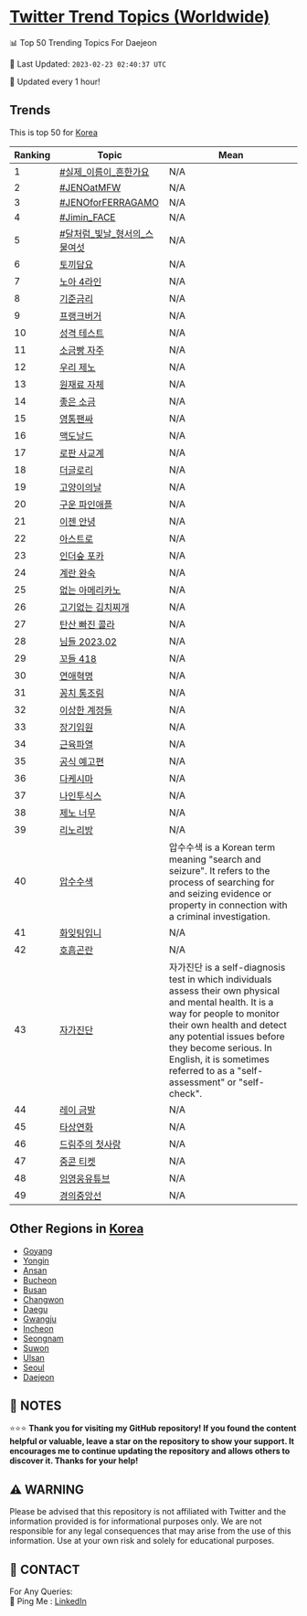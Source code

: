 [Twitter Trend Topics (Worldwide)](https://github.com/ErcinDedeoglu/Twitter-Trend-Topics)
==========


📊 Top 50 Trending Topics For Daejeon

📆 Last Updated: `2023-02-23 02:40:37 UTC`

🔧 Updated every 1 hour!


## Trends

This is top 50 for [Korea](</Korea>)

| Ranking | Topic | Mean |
| ------- | ------------ | ------------ |
| 1 | [#실제_이름이_흔한가요](http://twitter.com/search?q=%23%ec%8b%a4%ec%a0%9c_%ec%9d%b4%eb%a6%84%ec%9d%b4_%ed%9d%94%ed%95%9c%ea%b0%80%ec%9a%94) | N/A |
| 2 | [#JENOatMFW](http://twitter.com/search?q=%23JENOatMFW) | N/A |
| 3 | [#JENOforFERRAGAMO](http://twitter.com/search?q=%23JENOforFERRAGAMO) | N/A |
| 4 | [#Jimin_FACE](http://twitter.com/search?q=%23Jimin_FACE) | N/A |
| 5 | [#달처럼_빛날_형서의_스물여섯](http://twitter.com/search?q=%23%eb%8b%ac%ec%b2%98%eb%9f%bc_%eb%b9%9b%eb%82%a0_%ed%98%95%ec%84%9c%ec%9d%98_%ec%8a%a4%eb%ac%bc%ec%97%ac%ec%84%af) | N/A |
| 6 | [토끼담요](http://twitter.com/search?q=%ed%86%a0%eb%81%bc%eb%8b%b4%ec%9a%94) | N/A |
| 7 | [노아 4라인](http://twitter.com/search?q=%eb%85%b8%ec%95%84+4%eb%9d%bc%ec%9d%b8) | N/A |
| 8 | [기준금리](http://twitter.com/search?q=%ea%b8%b0%ec%a4%80%ea%b8%88%eb%a6%ac) | N/A |
| 9 | [프랭크버거](http://twitter.com/search?q=%ed%94%84%eb%9e%ad%ed%81%ac%eb%b2%84%ea%b1%b0) | N/A |
| 10 | [성격 테스트](http://twitter.com/search?q=%ec%84%b1%ea%b2%a9+%ed%85%8c%ec%8a%a4%ed%8a%b8) | N/A |
| 11 | [소금빵 자주](http://twitter.com/search?q=%ec%86%8c%ea%b8%88%eb%b9%b5+%ec%9e%90%ec%a3%bc) | N/A |
| 12 | [우리 제노](http://twitter.com/search?q=%ec%9a%b0%eb%a6%ac+%ec%a0%9c%eb%85%b8) | N/A |
| 13 | [원재료 자체](http://twitter.com/search?q=%ec%9b%90%ec%9e%ac%eb%a3%8c+%ec%9e%90%ec%b2%b4) | N/A |
| 14 | [좋은 소금](http://twitter.com/search?q=%ec%a2%8b%ec%9d%80+%ec%86%8c%ea%b8%88) | N/A |
| 15 | [영통팬싸](http://twitter.com/search?q=%ec%98%81%ed%86%b5%ed%8c%ac%ec%8b%b8) | N/A |
| 16 | [맥도날드](http://twitter.com/search?q=%eb%a7%a5%eb%8f%84%eb%82%a0%eb%93%9c) | N/A |
| 17 | [로판 사교계](http://twitter.com/search?q=%eb%a1%9c%ed%8c%90+%ec%82%ac%ea%b5%90%ea%b3%84) | N/A |
| 18 | [더글로리](http://twitter.com/search?q=%eb%8d%94%ea%b8%80%eb%a1%9c%eb%a6%ac) | N/A |
| 19 | [고양이의날](http://twitter.com/search?q=%ea%b3%a0%ec%96%91%ec%9d%b4%ec%9d%98%eb%82%a0) | N/A |
| 20 | [구운 파인애플](http://twitter.com/search?q=%ea%b5%ac%ec%9a%b4+%ed%8c%8c%ec%9d%b8%ec%95%a0%ed%94%8c) | N/A |
| 21 | [이젠 안녕](http://twitter.com/search?q=%ec%9d%b4%ec%a0%a0+%ec%95%88%eb%85%95) | N/A |
| 22 | [아스트로](http://twitter.com/search?q=%ec%95%84%ec%8a%a4%ed%8a%b8%eb%a1%9c) | N/A |
| 23 | [인더숲 포카](http://twitter.com/search?q=%ec%9d%b8%eb%8d%94%ec%88%b2+%ed%8f%ac%ec%b9%b4) | N/A |
| 24 | [계란 완숙](http://twitter.com/search?q=%ea%b3%84%eb%9e%80+%ec%99%84%ec%88%99) | N/A |
| 25 | [없는 아메리카노](http://twitter.com/search?q=%ec%97%86%eb%8a%94+%ec%95%84%eb%a9%94%eb%a6%ac%ec%b9%b4%eb%85%b8) | N/A |
| 26 | [고기없는 김치찌개](http://twitter.com/search?q=%ea%b3%a0%ea%b8%b0%ec%97%86%eb%8a%94+%ea%b9%80%ec%b9%98%ec%b0%8c%ea%b0%9c) | N/A |
| 27 | [탄산 빠진 콜라](http://twitter.com/search?q=%ed%83%84%ec%82%b0+%eb%b9%a0%ec%a7%84+%ec%bd%9c%eb%9d%bc) | N/A |
| 28 | [님들 2023.02](http://twitter.com/search?q=%eb%8b%98%eb%93%a4+2023.02) | N/A |
| 29 | [꼬들 418](http://twitter.com/search?q=%ea%bc%ac%eb%93%a4+418) | N/A |
| 30 | [연애혁명](http://twitter.com/search?q=%ec%97%b0%ec%95%a0%ed%98%81%eb%aa%85) | N/A |
| 31 | [꽁치 통조림](http://twitter.com/search?q=%ea%bd%81%ec%b9%98+%ed%86%b5%ec%a1%b0%eb%a6%bc) | N/A |
| 32 | [이상한 계정들](http://twitter.com/search?q=%ec%9d%b4%ec%83%81%ed%95%9c+%ea%b3%84%ec%a0%95%eb%93%a4) | N/A |
| 33 | [장기입원](http://twitter.com/search?q=%ec%9e%a5%ea%b8%b0%ec%9e%85%ec%9b%90) | N/A |
| 34 | [근육파열](http://twitter.com/search?q=%ea%b7%bc%ec%9c%a1%ed%8c%8c%ec%97%b4) | N/A |
| 35 | [공식 예고편](http://twitter.com/search?q=%ea%b3%b5%ec%8b%9d+%ec%98%88%ea%b3%a0%ed%8e%b8) | N/A |
| 36 | [다케시마](http://twitter.com/search?q=%eb%8b%a4%ec%bc%80%ec%8b%9c%eb%a7%88) | N/A |
| 37 | [나인투식스](http://twitter.com/search?q=%eb%82%98%ec%9d%b8%ed%88%ac%ec%8b%9d%ec%8a%a4) | N/A |
| 38 | [제노 너무](http://twitter.com/search?q=%ec%a0%9c%eb%85%b8+%eb%84%88%eb%ac%b4) | N/A |
| 39 | [리노리방](http://twitter.com/search?q=%eb%a6%ac%eb%85%b8%eb%a6%ac%eb%b0%a9) | N/A |
| 40 | [압수수색](http://twitter.com/search?q=%ec%95%95%ec%88%98%ec%88%98%ec%83%89) | 압수수색 is a Korean term meaning "search and seizure". It refers to the process of searching for and seizing evidence or property in connection with a criminal investigation. |
| 41 | [화잊팅입니](http://twitter.com/search?q=%ed%99%94%ec%9e%8a%ed%8c%85%ec%9e%85%eb%8b%88) | N/A |
| 42 | [호흡곤란](http://twitter.com/search?q=%ed%98%b8%ed%9d%a1%ea%b3%a4%eb%9e%80) | N/A |
| 43 | [자가진단](http://twitter.com/search?q=%ec%9e%90%ea%b0%80%ec%a7%84%eb%8b%a8) | 자가진단 is a self-diagnosis test in which individuals assess their own physical and mental health. It is a way for people to monitor their own health and detect any potential issues before they become serious. In English, it is sometimes referred to as a "self-assessment" or "self-check". |
| 44 | [레이 금발](http://twitter.com/search?q=%eb%a0%88%ec%9d%b4+%ea%b8%88%eb%b0%9c) | N/A |
| 45 | [타상연화](http://twitter.com/search?q=%ed%83%80%ec%83%81%ec%97%b0%ed%99%94) | N/A |
| 46 | [드림주의 첫사랑](http://twitter.com/search?q=%eb%93%9c%eb%a6%bc%ec%a3%bc%ec%9d%98+%ec%b2%ab%ec%82%ac%eb%9e%91) | N/A |
| 47 | [중콘 티켓](http://twitter.com/search?q=%ec%a4%91%ec%bd%98+%ed%8b%b0%ec%bc%93) | N/A |
| 48 | [임영웅유튜브](http://twitter.com/search?q=%ec%9e%84%ec%98%81%ec%9b%85%ec%9c%a0%ed%8a%9c%eb%b8%8c) | N/A |
| 49 | [경의중앙선](http://twitter.com/search?q=%ea%b2%bd%ec%9d%98%ec%a4%91%ec%95%99%ec%84%a0) | N/A |



## Other Regions in [Korea](</Korea>)

* [Goyang](</Korea/Goyang.md>)
* [Yongin](</Korea/Yongin.md>)
* [Ansan](</Korea/Ansan.md>)
* [Bucheon](</Korea/Bucheon.md>)
* [Busan](</Korea/Busan.md>)
* [Changwon](</Korea/Changwon.md>)
* [Daegu](</Korea/Daegu.md>)
* [Gwangju](</Korea/Gwangju.md>)
* [Incheon](</Korea/Incheon.md>)
* [Seongnam](</Korea/Seongnam.md>)
* [Suwon](</Korea/Suwon.md>)
* [Ulsan](</Korea/Ulsan.md>)
* [Seoul](</Korea/Seoul.md>)
* [Daejeon](</Korea/Daejeon.md>)



## 📝 NOTES

⭐⭐⭐ **Thank you for visiting my GitHub repository! If you found the content helpful or valuable, leave a star on the repository to show your support. It encourages me to continue updating the repository and allows others to discover it. Thanks for your help!**


## ⚠️ WARNING

Please be advised that this repository is not affiliated with Twitter and the information provided is for informational purposes only. We are not responsible for any legal consequences that may arise from the use of this information. Use at your own risk and solely for educational purposes.


## 📨 CONTACT

 For Any Queries:  
            🏓 Ping Me : [LinkedIn](https://www.linkedin.com/in/ercindedeoglu/)

